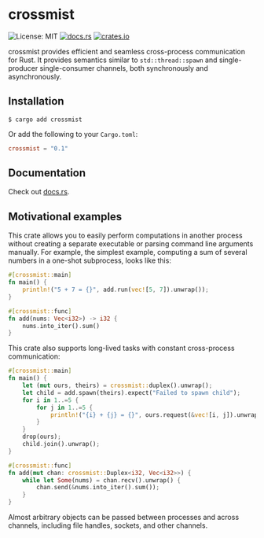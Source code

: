 # crossmist

![License: MIT](https://img.shields.io/crates/l/crossmist)
[![docs.rs](https://img.shields.io/docsrs/crossmist)](https://docs.rs/crossmist/latest/crossmist/)
[![crates.io](https://img.shields.io/crates/v/crossmist)](https://crates.io/crates/crossmist)

crossmist provides efficient and seamless cross-process communication for Rust. It provides semantics similar to `std::thread::spawn` and single-producer single-consumer channels, both synchronously and asynchronously.


## Installation

```shell
$ cargo add crossmist
```

Or add the following to your `Cargo.toml`:

```toml
crossmist = "0.1"
```


## Documentation

Check out [docs.rs](https://docs.rs/crossmist/latest/crossmist/).


## Motivational examples

This crate allows you to easily perform computations in another process without creating a separate executable or parsing command line arguments manually. For example, the simplest example, computing a sum of several numbers in a one-shot subprocess, looks like this:

```rust
#[crossmist::main]
fn main() {
    println!("5 + 7 = {}", add.run(vec![5, 7]).unwrap());
}

#[crossmist::func]
fn add(nums: Vec<i32>) -> i32 {
    nums.into_iter().sum()
}
```

This crate also supports long-lived tasks with constant cross-process communication:

```rust
#[crossmist::main]
fn main() {
    let (mut ours, theirs) = crossmist::duplex().unwrap();
    let child = add.spawn(theirs).expect("Failed to spawn child");
    for i in 1..=5 {
        for j in 1..=5 {
            println!("{i} + {j} = {}", ours.request(&vec![i, j]).unwrap());
        }
    }
    drop(ours);
    child.join().unwrap();
}

#[crossmist::func]
fn add(mut chan: crossmist::Duplex<i32, Vec<i32>>) {
    while let Some(nums) = chan.recv().unwrap() {
        chan.send(&nums.into_iter().sum());
    }
}
```

Almost arbitrary objects can be passed between processes and across channels, including file handles, sockets, and other channels.
